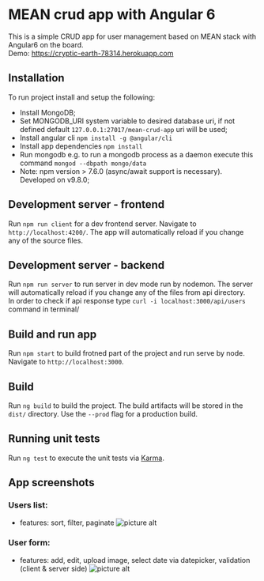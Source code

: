 # MEAN crud app with Angular 6

This is a simple CRUD app for user management based on MEAN stack with Angular6 on the board.<br />
Demo: https://cryptic-earth-78314.herokuapp.com

## Installation

To run project install and setup the following:
* Install MongoDB;
* Set MONGODB_URI system variable to desired database uri, if not defined default `127.0.0.1:27017/mean-crud-app` uri will be used;
* Install angular cli `npm install -g @angular/cli`  
* Install app dependencies `npm install`
* Run mongodb e.g. to run a mongodb process as a daemon execute this command `mongod --dbpath mongo/data`
* Note: npm version > 7.6.0 (async/await support is necessary). Developed on v9.8.0; 

## Development server - frontend

Run `npm run client` for a dev frontend server. Navigate to `http://localhost:4200/`. 
The app will automatically reload if you change any of the source files.

## Development server - backend 

Run `npm run server` to run server in dev mode run by nodemon. 
The server will automatically reload if you change any of the files from api directory.  
In order to check if api response type `curl -i localhost:3000/api/users` command in terminal/

## Build and run app
Run `npm start` to build frotned part of the project and run serve by node. Navigate to `http://localhost:3000`. 

## Build

Run `ng build` to build the project. The build artifacts will be stored in the `dist/` directory. Use the `--prod` flag for a production build.

## Running unit tests

Run `ng test` to execute the unit tests via [Karma](https://karma-runner.github.io).

## App screenshots

### Users list:
* features: sort, filter, paginate 
![picture alt](http://crud.miwu.pl/crud-list.png "Users list")

### User form:
* features: add, edit, upload image, select date via datepicker, validation (client & server side)
![picture alt](http://crud.miwu.pl/crud-user-form.png "User form")
